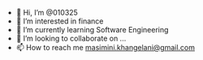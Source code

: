 - 👋 Hi, I’m @010325
- 👀 I’m interested in finance 
- 🌱 I’m currently learning Software Engineering 
- 💞️ I’m looking to collaborate on ...
- 📫 How to reach me masimini.khangelani@gmail.com

<!---
010325/010325 is a ✨ special ✨ repository because its `README.md` (this file) appears on your GitHub profile.
You can click the Preview link to take a look at your changes.
--->
